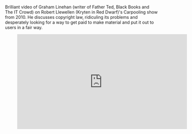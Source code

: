 Brilliant video of Graham Linehan (writer of Father Ted, Black Books and The IT Crowd) on Robert Llewellen (Kryten in Red Dwarf)'s Carpooling show from 2010. He discusses copyright law, ridiculing its problems and desperately looking for a way to get paid to make material and put it out to users in a fair way.

<figure class="wp-block-image">
<iframe width="560" height="315" src="https://www.youtube.com/embed/Gola0JWnrVU?si=uTA4V0Y7xGQWmJbQ" title="YouTube video player" frameborder="0" allow="accelerometer; autoplay; clipboard-write; encrypted-media; gyroscope; picture-in-picture; web-share" referrerpolicy="strict-origin-when-cross-origin" allowfullscreen></iframe>
</figure>
